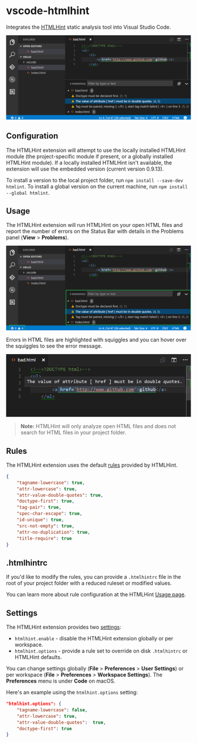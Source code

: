 # vscode-htmlhint

Integrates the [HTMLHint](https://github.com/yaniswang/HTMLHint) static analysis tool into Visual Studio Code.

![hero](images/hero.png)

## Configuration

The HTMLHint extension will attempt to use the locally installed HTMLHint module (the project-specific module if present, or a globally installed HTMLHint module).  If a locally installed HTMLHint isn't available, the extension will use the embedded version (current version 0.9.13).

To install a version to the local project folder, run `npm install --save-dev htmlint`.  To install a global version on the current machine, run `npm install --global htmlint`.

## Usage

The HTMLHint extension will run HTMLHint on your open HTML files and report the number of errors on the Status Bar with details in the Problems panel (**View** > **Problems**).

![status bar](images/status-bar.png)

Errors in HTML files are highlighted with squiggles and you can hover over the squiggles to see the error message.

![hover](images/hover.png)

>**Note:** HTMLHint will only analyze open HTML files and does not search for HTML files in your project folder.

## Rules

The HTMLHint extension uses the default [rules](https://github.com/yaniswang/HTMLHint/wiki/Usage#about-rules) provided by HTMLHint.

```json
{
    "tagname-lowercase": true,
    "attr-lowercase": true,
    "attr-value-double-quotes": true,
    "doctype-first": true,
    "tag-pair": true,
    "spec-char-escape": true,
    "id-unique": true,
    "src-not-empty": true,
    "attr-no-duplication": true,
    "title-require": true
}
```

## .htmlhintrc

If you'd like to modify the rules, you can provide a `.htmlhintrc` file in the root of your project folder with a reduced ruleset or modified values.

You can learn more about rule configuration at the HTMLHint [Usage page](https://github.com/yaniswang/HTMLHint/wiki/Usage#cli).

## Settings

The HTMLHint extension provides two [settings](https://code.visualstudio.com/docs/customization/userandworkspace):

* `htmlhint.enable` - disable the HTMLHint extension globally or per workspace.
* `htmlhint.options` - provide a rule set to override on disk `.htmlhintrc` or HTMLHint defaults.

You can change settings globally (**File** > **Preferences** > **User Settings**) or per workspace (**File** > **Preferences** > **Workspace Settings**). The **Preferences** menu is under **Code** on macOS.

Here's an example using the `htmlhint.options` setting:

```json
"htmlhint.options": {
    "tagname-lowercase": false,
    "attr-lowercase": true,
    "attr-value-double-quotes":  true,
    "doctype-first": true
}
```
